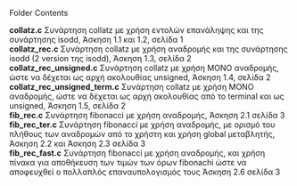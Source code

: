 Folder Contents

<b>collatz.c</b> Συνάρτηση collatz με χρήση εντολών επανάληψης και της συνάρτησης isodd, Άσκηση 1.1 και 1.2, σελίδα 1<br>
<b>collatz_rec.c</b> Συνάρτηση collatz με χρήση αναδρομής και της συνάρτησης isodd (2 version της isodd), Άσκηση 1.3, σελίδα 2<br>
<b>collatz_rec_unsigned.c</b> Συνάρτηση collatz με χρήση ΜΟΝΟ αναδρομής, ώστε να δέχεται ως αρχή ακολουθίας unsigned,  Άσκηση 1.4, σελίδα 2<br>
<b>collatz_rec_unsigned_term.c</b> Συνάρτηση collatz με χρήση ΜΟΝΟ αναδρομής, ώστε να δέχεται ως αρχή ακολουθίας από το terminal και ως unsigned,  Άσκηση 1.5, σελίδα 2<br>
<b>fib_rec.c</b> Συνάρτηση fibonacci με χρήση αναδρομής, Άσκηση 2.1 σελίδα 3<br>
<b>fib_rec_ter.c</b> Συνάρτηση fibonacci με χρήση αναδρομής, με ορισμό του πλήθους των αναδρομών από το χρήστη και χρήση global μεταβλητής, Άσκηση 2.2 και Άσκηση 2.3 σελίδα 3<br>
<b>fib_rec_fast.c</b> Συνάρτηση fibonacci με χρήση αναδρομής, και χρήση πίνακα για αποθήκευση των τιμών των όρων fibonachi ώστε να αποφευχθεί ο πολλαπλός επαναυπολογισμός τους Άσκηση 2.6 σελίδα 3<br>
